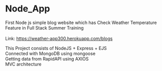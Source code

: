 # Node_App
First Node js simple blog website which has Check Weather Temperature Feature in Full Stack Summer Training <br /> <br /> 
Link: https://weather-app300.herokuapp.com/blogs <br /> 

This Project consists of NodeJS + Express + EJS <br /> 
Connected with MongoDB using mongoose <br /> 
Getting data from RapidAPI using AXIOS <br /> 
MVC architecture
